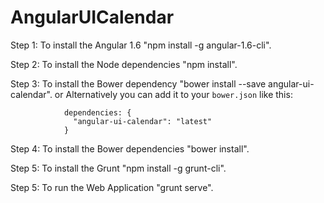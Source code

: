 # AngularUICalendar

Step 1: To install the Angular 1.6 "npm install -g angular-1.6-cli".

Step 2: To install the Node dependencies "npm install".

Step 3: To install the Bower dependency "bower install --save angular-ui-calendar".
                    or
        Alternatively you can add it to your `bower.json` like this:

                dependencies: {
                  "angular-ui-calendar": "latest"
                }
    
Step 4: To install the Bower dependencies "bower install".

Step 5: To install the Grunt "npm install -g grunt-cli".

Step 5: To run the Web Application "grunt serve".
